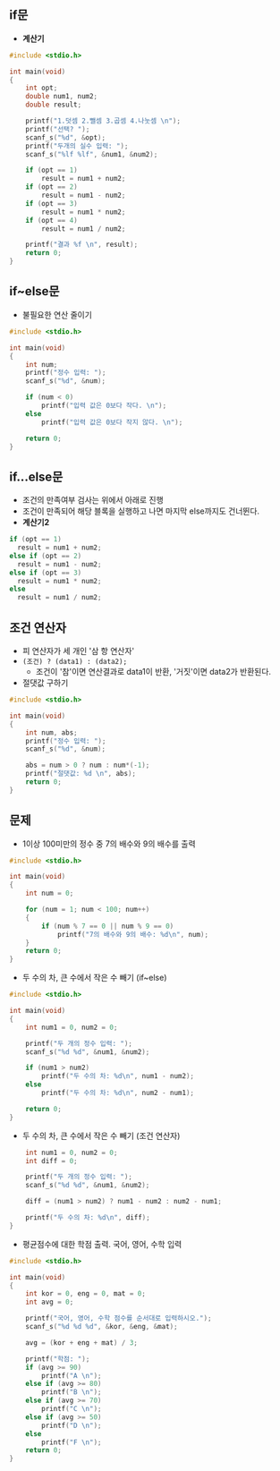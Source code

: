 ## if문  

- **계산기**  

```c
#include <stdio.h>

int main(void)
{
	int opt;
	double num1, num2;
	double result;

	printf("1.덧셈 2.뺄셈 3.곱셈 4.나눗셈 \n");
	printf("선택? ");
	scanf_s("%d", &opt);
	printf("두개의 실수 입력: ");
	scanf_s("%lf %lf", &num1, &num2);

	if (opt == 1)
		result = num1 + num2;
	if (opt == 2)
		result = num1 - num2;
	if (opt == 3)
		result = num1 * num2;
	if (opt == 4)
		result = num1 / num2;

	printf("결과 %f \n", result);
	return 0;
}
```

## if~else문  
- 불필요한 연산 줄이기  

```c
#include <stdio.h>

int main(void)
{
	int num;
	printf("정수 입력: ");
	scanf_s("%d", &num);

	if (num < 0)
		printf("입력 값은 0보다 작다. \n");
	else
		printf("입력 값은 0보다 작지 않다. \n");

	return 0;
}
```

## if...else문  
- 조건의 만족여부 검사는 위에서 아래로 진행  
- 조건이 만족되어 해당 블록을 실행하고 나면 마지막 else까지도 건너뛴다.  
- **계산기2**  

```c
if (opt == 1)
  result = num1 + num2;
else if (opt == 2)
  result = num1 - num2;
else if (opt == 3)
  result = num1 * num2;
else
  result = num1 / num2;
```


## 조건 연산자  
- 피 연산자가 세 개인 '삼 항 연산자'   
- `(조건) ? (data1) : (data2);`  
    - 조건이 '참'이면 연산결과로 data1이 반환, '거짓'이면 data2가 반환된다.   
- 절댓값 구하기  

```c
#include <stdio.h>

int main(void)
{
	int num, abs;
	printf("정수 입력: ");
	scanf_s("%d", &num);

	abs = num > 0 ? num : num*(-1);
	printf("절댓값: %d \n", abs);
	return 0;
}

```

## 문제  
- 1이상 100미만의 정수 중 7의 배수와 9의 배수를 출력

```c
#include <stdio.h>

int main(void)
{
	int num = 0;

	for (num = 1; num < 100; num++)
	{
		if (num % 7 == 0 || num % 9 == 0)
			printf("7의 배수와 9의 배수: %d\n", num);
	}
	return 0;
}
```

- 두 수의 차, 큰 수에서 작은 수 빼기 (if~else)  

```c
#include <stdio.h>

int main(void)
{
	int num1 = 0, num2 = 0;

	printf("두 개의 정수 입력: ");
	scanf_s("%d %d", &num1, &num2);

	if (num1 > num2)
		printf("두 수의 차: %d\n", num1 - num2);
	else
		printf("두 수의 차: %d\n", num2 - num1);

	return 0;
}
```

- 두 수의 차, 큰 수에서 작은 수 빼기 (조건 연산자)   

```c
	int num1 = 0, num2 = 0;
	int diff = 0;

	printf("두 개의 정수 입력: ");
	scanf_s("%d %d", &num1, &num2);

	diff = (num1 > num2) ? num1 - num2 : num2 - num1;

	printf("두 수의 차: %d\n", diff);
}
```


- 평균점수에 대한 학점 출력. 국어, 영어, 수학 입력   

```c
#include <stdio.h>

int main(void)
{
	int kor = 0, eng = 0, mat = 0;
	int avg = 0;

	printf("국어, 영어, 수학 점수를 순서대로 입력하시오.");
	scanf_s("%d %d %d", &kor, &eng, &mat);

	avg = (kor + eng + mat) / 3;

	printf("학점: ");
	if (avg >= 90)
		printf("A \n");
	else if (avg >= 80)
		printf("B \n");
	else if (avg >= 70)
		printf("C \n");
	else if (avg >= 50)
		printf("D \n");
	else
		printf("F \n");
	return 0;
}
```
